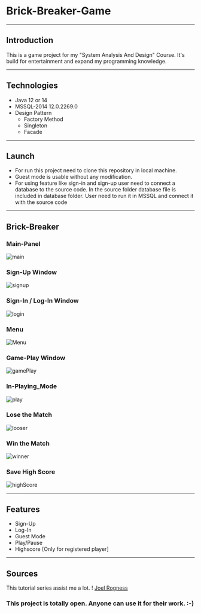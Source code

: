 # Brick-Breaker-Game

___
## Introduction
This is a game project for my "System Analysis And Design" Course.
It's build for entertainment and expand my programming knowledge.

___

## Technologies
- Java 12 or 14
- MSSQL-2014 12.0.2269.0
- Design Pattern
	- Factory Method
	- Singleton
	- Facade

___
## Launch

- For run this project need to clone this repository in local machine.
- Guest mode is usable without any modification. 
- For using feature like sign-in and sign-up user need to connect a database to the source code.
	In the source folder database file is included in database folder. User need to run it in MSSQL and connect it with the source code

___
## Brick-Breaker
### Main-Panel

![main](./images/mainPanel.png)

### Sign-Up Window


![signup](./images/signUp.png)

### Sign-In / Log-In Window

![login](./images/logIn.png)

### Menu 

![Menu](./images/menu.png)

### Game-Play Window

![gamePlay](./images/gamePlay.png)

### In-Playing_Mode

![play](./images/play.png)

### Lose the Match

![looser](./images/looser.png)

### Win the Match

![winner](./images/winner.png)

### Save High Score

![highScore](./images/highScore.png)
___

## Features
- Sign-Up
- Log-In
- Guest Mode
- Play/Pause
- Highscore [Only for registered player]
___

## Sources
This tutorial series assist me a lot.
! [Joel Rogness](https://www.youtube.com/watch?v=Qc_OlE1Xn38&list=PLn6h3KPOiM-ErYSmMH1ULtyKTE765d0V3)

### This project is totally open. Anyone can use it for their work. :-)
